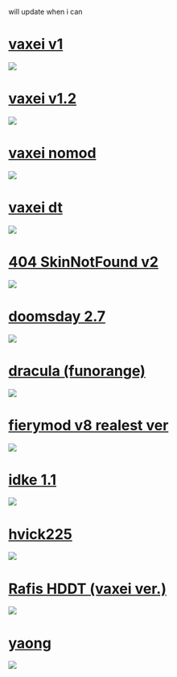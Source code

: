 will update when i can

# [vaxei v1](https://circle-people.com/wp-content/Skins/Vaxei%20(Donkey%20Kong)/Vaxei%202017-03-05.osk)
![](https://osu.ppy.sh/ss/13421876/d524)

# [vaxei v1.2](https://circle-people.com/wp-content/Skins/Vaxei%20(Donkey%20Kong)/Vaxei%202017-11-21%20HD%20v1.2.osk)
![](https://osu.ppy.sh/ss/13421895/4170)

# [vaxei nomod](https://vaxei.s-ul.eu/xCT7EW48)
![](https://osu.ppy.sh/ss/13422009/065e)

# [vaxei dt](https://vaxei.s-ul.eu/FvkphEnR)
![](https://osu.ppy.sh/ss/13421907/707a)

# [404 SkinNotFound v2](https://www.mediafire.com/file/yt1gkr3mj2kw4v9/Vaxei%23.osk/file)
![](https://osu.ppy.sh/ss/13421939/f368)

# [doomsday 2.7](http://puu.sh/jqfHi/48cef80893.osk)
![](https://osu.ppy.sh/ss/13421931/f1ea)

# [dracula (funorange)](http://www.mediafire.com/file/888yvxchcfra4gt/FunOrange+2017-12-02.osk)
![](https://osu.ppy.sh/ss/13421944/da9d)

# [fierymod v8 realest ver](https://circle-people.com/wp-content/Skins/fieryrage/fieryrage%202018-09-25.osk)
![](https://osu.ppy.sh/ss/13421953/d40a)

# [idke 1.1](http://puu.sh/AH4XF/36d2104187.osk)
![](https://osu.ppy.sh/ss/13421935/ac6d)

# [hvick225](https://circle-people.com/wp-content/Skins/hvick225/hvick225%202016-12-3%20--Dare.osk)
![](https://osu.ppy.sh/ss/13421950/1846)

# [Rafis HDDT (vaxei ver.)](https://circle-people.com/wp-content/Skins/Rafis/Rafis%202018-03-26%20HDDT.osk)
![](https://osu.ppy.sh/ss/13422086/af38)

# [yaong](https://circle-people.com/wp-content/Skins/Vaxei%20(Donkey%20Kong)/Vaxei%202018-12-09.osk)
![](https://osu.ppy.sh/ss/13421926/b286)
